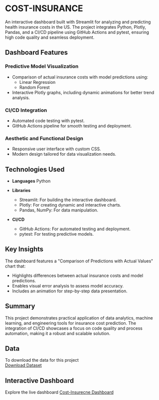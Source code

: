 # COST-INSURANCE

An interactive dashboard built with Streamlit for analyzing and predicting health insurance costs in the US. The project integrates Python, Plotly, Pandas, and a CI/CD pipeline using GitHub Actions and pytest, ensuring high code quality and seamless deployment.

## Dashboard Features

### Predictive Model Visualization
- Comparison of actual insurance costs with model predictions using:
  - Linear Regression
  - Random Forest
- Interactive Plotly graphs, including dynamic animations for better trend analysis.

### CI/CD Integration
- Automated code testing with pytest.
- GitHub Actions pipeline for smooth testing and deployment.

### Aesthetic and Functional Design
- Responsive user interface with custom CSS.
- Modern design tailored for data visualization needs.

## Technologies Used

- **Languages** Python
- **Libraries**
  - Streamlit: For building the interactive dashboard.
  - Plotly: For creating dynamic and interactive charts.
  - Pandas, NumPy: For data manipulation.

- **CI/CD**
  - GitHub Actions: For automated testing and deployment.
  - pytest: For testing predictive models.

## Key Insights
The dashboard features a "Comparison of Predictions with Actual Values" chart that:
- Highlights differences between actual insurance costs and model predictions.
- Enables visual error analysis to assess model accuracy.
- Includes an animation for step-by-step data presentation.

## Summary
This project demonstrates practical application of data analytics, machine learning, and engineering tools for insurance cost prediction. The integration of CI/CD showcases a focus on code quality and process automation, making it a robust and scalable solution.

## Data
To download the data for this project  
[Download Dataset](https://drive.google.com/file/d/1-9hXY8s5kDU4JEmQiehvLV_h8nc3MYy2/view?usp=sharing)

## Interactive Dashboard
Explore the live dashboard
[Cost-Insurecne Dashboard](https://cost-insurecne-dashboard.streamlit.app)
